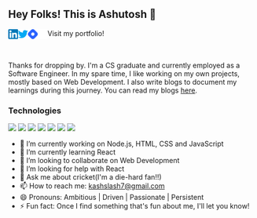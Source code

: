 ## Hey Folks! This is Ashutosh 👋

<a href="https://www.linkedin.com/in/kumar-ashutosh2/" target="_blank" rel="noopener noreferrer">
  <img align="left" alt="Ashutosh Kumar | Linkedin" width="20px" src="https://raw.githubusercontent.com/ashutosh-kumar2/ashutosh-kumar2/master/images/linkedin.png" />
</a>
<a href="https://twitter.com/ashutoshh_kk" target="_blank" rel="noopener noreferrer">
  <img align="left" alt="Ashutosh Kumar | Twitter" width="20px" src="https://raw.githubusercontent.com/ashutosh-kumar2/ashutosh-kumar2/master/images/twitter.png" />
</a>
<a href="https://hashnode.com/@ashutoshkumar" target="_blank" rel="noopener noreferrer">
  <img align="left" alt="Ashutosh Kumar | Hashnode" width="20px" src="https://raw.githubusercontent.com/ashutosh-kumar2/ashutosh-kumar2/master/images/hashnode.png" />
</a>

Visit my portfolio! <a href="https://kumarashutosh.netlify.app/" target="_blank" rel="noopener noreferrer">
  <img align="left" alt="Ashutosh Kumar | Portfolio" width="20px" src="https://raw.githubusercontent.com/ashutosh-kumar2/ashutosh-kumar2/master/images/portfolio.png" />
</a>

<br />
<br />
Thanks for dropping by. I'm a CS graduate and currently employed as a Software Engineer. In my spare time, I like working on my own projects, mostly based on Web Development. I also write blogs to document my learnings during this journey. You can read my blogs <a href="https://ashutoshkumar.hashnode.dev/" target="_blank" rel="noopener noreferrer">here</a>.

### Technologies

<img src ="https://img.shields.io/badge/HTML5-E34F26?style=for-the-badge&logo=html5&logoColor=white"> <img src ="https://img.shields.io/badge/CSS3-1572B6?style=for-the-badge&logo=css3&logoColor=white"> <img src ="https://img.shields.io/badge/JavaScript-F7DF1E?style=for-the-badge&logo=javascript&logoColor=black"> <img src ="https://img.shields.io/badge/Node.js-43853D?style=for-the-badge&logo=node.js&logoColor=white"> <img src ="https://img.shields.io/badge/React-20232A?style=for-the-badge&logo=react&logoColor=61DAFB"> <img src ="https://img.shields.io/badge/GIT-0C4A6E?style=for-the-badge&logo=git&logoColor=orange"> <img src ="https://img.shields.io/badge/NETLIFY-0E1E25?style=for-the-badge&logo=netlify&logoColor=61DAFB">


- 🔭 I’m currently working on Node.js, HTML, CSS and JavaScript
- 🌱 I’m currently learning React
- 👯 I’m looking to collaborate on Web Development 
- 🤔 I’m looking for help with React
- 💬 Ask me about cricket(I'm a die-hard fan!!)
- 📫 How to reach me: kashslash7@gmail.com
- 😄 Pronouns: Ambitious | Driven | Passionate | Persistent
- ⚡ Fun fact: Once I find something that's fun about me, I'll let you know!
